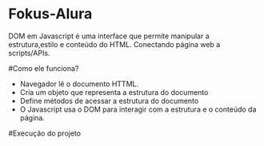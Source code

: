 # Fokus-Alura

DOM em Javascript é uma interface que permite manipular a estrutura,estilo e conteúdo do HTML.
Conectando página web a scripts/APIs.

#Como ele funciona?

- Navegador lê o documento HTTML.
- Cria um objeto que representa a estrutura do documento
- Define métodos de acessar a estrutura do documento
- O Javascript usa o DOM para interagir com a estrutura e o conteúdo da página.

#Execução do projeto
